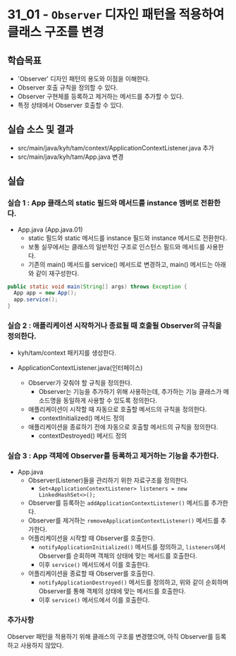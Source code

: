 # 31_01 - `Observer` 디자인 패턴을 적용하여 클래스 구조를 변경

## 학습목표
- 'Observer' 디자인 패턴의 용도와 이점을 이해한다.
- Observer 호출 규칙을 정의할 수 있다.
- Observer 구현체를 등록하고 제거하는 메서드를 추가할 수 있다.
- 특정 상태에서 Observer 호출할 수 있다.

## 실습 소스 및 결과

- src/main/java/kyh/tam/context/ApplicationContextListener.java 추가
- src/main/java/kyh/tam/App.java 변경

## 실습 

### 실습 1 : App 클래스의 static 필드와 메서드를 instance 멤버로 전환한다.
- App.java (App.java.01)
  - static 필드와 static 메서드를 instance 필드와 instance 메서드로 전환한다.
  - 보통 실무에서는 클래스의 일반적인 구조로 인스턴스 필드와 메서드를 사용한다.
  - 기존의 main() 메서드를 service() 메서드로 변경하고, main() 메서드는 아래와 같이 재구성한다.
```java
public static void main(String[] args) throws Exception {
  App app = new App();
  app.service();
}
```

### 실습 2 : 애플리케이션 시작하거나 종료될 때 호출될 Observer의 규칙을 정의한다.

- kyh/tam/context 패키지를 생성한다.

- ApplicationContextListener.java(인터페이스)
    - Observer가 갖춰야 할 규칙을 정의한다.
      - Observer는 기능을 추가하기 위해 사용하는데, 추가하는 기능 클래스가 메소드명을 동일하게 사용할 수 있도록 정의한다.
    - 애플리케이션이 시작할 때 자동으로 호출할 메서드의 규칙을 정의한다.
      - contextInitialized() 메서드 정의
    - 애플리케이션을 종료하기 전에 자동으로 호출할 메서드의 규칙을 정의한다.
      - contextDestroyed() 메서드 정의

### 실습 3 : App 객체에 Observer를 등록하고 제거하는 기능을 추가한다.
- App.java
  - Observer(Listener)들을 관리하기 위한 자료구조를 정의한다.
    - `Set<ApplicationContextListener> listeners = new LinkedHashSet<>();`
  - Observer를 등록하는 `addApplicationContextListener()` 메서드를 추가한다.
  - Observer를 제거하는 `removeApplicationContextListener()` 메서드를 추가한다.
  - 어플리케이션을 시작할 때 Observer를 호출한다.
    - `notifyApplicationInitialized()` 메서드를 정의하고, `listeners`에서 Observer를 순회하며 객체의 상태에 맞는 메서드를 호출한다.
    - 이후 `service()` 메서드에서 이를 호출한다.
  - 어플리케이션을 종료할 때 Observer를 호출한다.
    - `notifyApplicationDestroyed()` 메서드를 정의하고, 위와 같이 순회하며 Observer를 통해 객체의 상태에 맞는 메서드를 호출한다.
    - 이후 `service()` 메서드에서 이를 호출한다.

### 추가사항
Observer 패턴을 적용하기 위해 클래스의 구조를 변경했으며, 아직 Observer를 등록하고 사용하지 않았다.